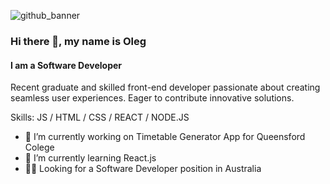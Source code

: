 ![github_banner](https://github.com/jaynero/jaynero/assets/61372337/73ef7b58-e655-4877-99fe-954f6646dce2)
### Hi there 👋, my name is Oleg

#### I am a Software Developer

Recent graduate and skilled front-end developer passionate about creating seamless user experiences. Eager to contribute innovative solutions.

Skills: JS / HTML / CSS / REACT / NODE.JS

- 🔭 I’m currently working on Timetable Generator App for Queensford Colege 
- 🌱 I’m currently learning React.js
- 👨‍💻 Looking for a Software Developer position in Australia


